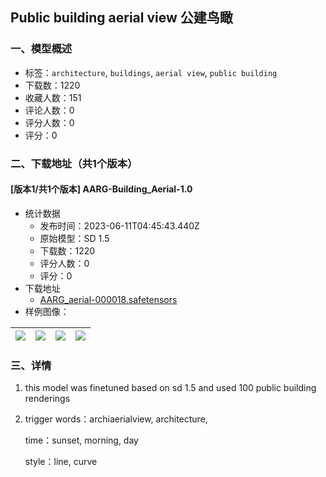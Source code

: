 ## Public building aerial view 公建鸟瞰
### 一、模型概述

- 标签：`architecture`, `buildings`, `aerial view`, `public building`
- 下载数：1220
- 收藏人数：151
- 评论人数：0
- 评分人数：0
- 评分：0

### 二、下载地址（共1个版本）

#### [版本1/共1个版本] AARG-Building_Aerial-1.0

- 统计数据
  - 发布时间：2023-06-11T04:45:43.440Z
  - 原始模型：SD 1.5
  - 下载数：1220
  - 评分人数：0
  - 评分：0
- 下载地址
  - [AARG_aerial-000018.safetensors](https://civitai.com/api/download/models/93534)
- 样例图像：

| <img src="https://image.civitai.com/xG1nkqKTMzGDvpLrqFT7WA/20605f41-bf30-4936-b668-c6659da7e41a/width=450/1104511.jpeg" /> | <img src="https://image.civitai.com/xG1nkqKTMzGDvpLrqFT7WA/a00fbf5f-bfeb-4e3e-981e-998fd7022e2d/width=450/1104512.jpeg" /> | <img src="https://image.civitai.com/xG1nkqKTMzGDvpLrqFT7WA/83c59ee1-263f-47c1-b267-e05bdbf0a275/width=450/1104514.jpeg" /> | <img src="https://image.civitai.com/xG1nkqKTMzGDvpLrqFT7WA/05380db4-32bf-40bd-896c-d5065e90dcc8/width=450/1104513.jpeg" /> |
| ---- | ---- | ---- | ---- |


### 三、详情
<ol><li><p>this model was finetuned based on sd 1.5 and used 100 public building renderings</p></li><li><p>trigger words：archiaerialview, architecture, </p><p>time：sunset, morning, day</p><p>style：line, curve</p><p></p></li></ol>